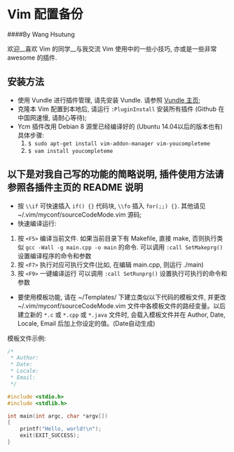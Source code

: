 # Vim 配置备份

####By Wang Hsutung

欢迎__喜欢 Vim 的同学__与我交流 Vim 使用中的一些小技巧, 亦或是一些非常 awesome 的插件.  

## 安装方法

* 使用 Vundle 进行插件管理, 请先安装 Vundle. 请参照 [Vundle 主页](https://github.com/VundleVim/Vundle.vim);
* 克隆本 Vim 配置到本地后, 请运行 `:PluginInstall` 安装所有插件 (Github 在中国网速慢, 请耐心等待);
* Ycm 插件改用 Debian 8 源里已经编译好的 (Ubuntu 14.04以后的版本也有)
    具体步骤:
    1. `$ sudo apt-get install vim-addon-manager vim-youcompleteme`
    2. `$ vam install youcompleteme`

## 以下是对我自己写的功能的简略说明, 插件使用方法请参照各插件主页的 README 说明


* 按 `\\if` 可快速插入 `if() {}` 代码块, `\\fo` 插入 `for(;;) {}`. 其他请见 ~/.vim/myconf/sourceCodeMode.vim 源码;
* 快速编译运行:
 1. 按 `<F5>` 编译当前文件. 如果当前目录下有 Makefile, 直接 make, 否则执行类似 `gcc -Wall -g main.cpp -o main` 的命令.
 可以调用 `:call SetMakeprg()` 设置编译程序的命令和参数
 2. 按 `<F7>` 执行对应可执行文件(比如, 在编辑 main.cpp, 则运行 ./main)
 3. 按 `<F9>` 一键编译运行
 可以调用 `:call SetRunprg()` 设置执行可执行的命令和参数
* 要使用模板功能, 请在 ~/Templates/ 下建立类似以下代码的模板文件, 并更改 ~/.vim/myconf/sourceCodeMode.vim 文件中各模板文件的路经变量。以后建立新的 `*.c` 或 `*.cpp` 或 `*.java` 文件时, 会载入模板文件并在 Author, Date, Locale, Email 后加上你设定的值。(Date自动生成)

模板文件示例:
```C
/*
 * Author:
 * Date:
 * Locale:
 * Email:
 */

#include <stdio.h>
#include <stdlib.h>

int main(int argc, char *argv[])
{
    printf("Hello, world!\n");
    exit(EXIT_SUCCESS);
}
```
